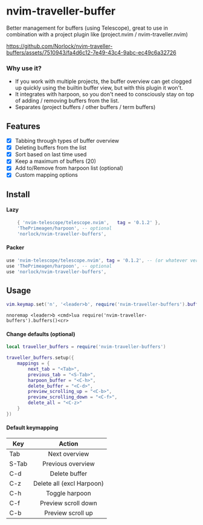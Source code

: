 # nvim-traveller-buffer
Better management for buffers (using Telescope), great to use in combination with a project plugin like (project.nvim /
nvim-traveller.nvim)

https://github.com/Norlock/nvim-traveller-buffers/assets/7510943/fa4d6c12-7e49-43c4-9abc-ec49c6a32726

### Why use it?
- If you work with multiple projects, the buffer overview can get clogged up quickly using
the builtin buffer view, but with this plugin it won't.
- It integrates with harpoon, so you don't need to consciously stay on top of adding /
removing buffers from the list.
- Separates (project buffers / other buffers / term buffers)

## Features
- [x] Tabbing through types of buffer overview
- [x] Deleting buffers from the list
- [x] Sort based on last time used
- [x] Keep a maximum of buffers (20)
- [x] Add to/Remove from  harpoon list (optional)
- [x] Custom mapping options

## Install

#### Lazy
```lua
    { 'nvim-telescope/telescope.nvim',   tag = '0.1.2' },
    'ThePrimeagen/harpoon', -- optional
    'norlock/nvim-traveller-buffers',
```

#### Packer
```lua
use 'nvim-telescope/telescope.nvim', tag = '0.1.2', -- (or whatever version)
use 'ThePrimeagen/harpoon', -- optional
use 'norlock/nvim-traveller-buffers',
```

## Usage
```lua
vim.keymap.set('n', '<leader>b', require('nvim-traveller-buffers').buffers, {})
```

```viml
nnoremap <leader>b <cmd>lua require('nvim-traveller-buffers').buffers()<cr>
```

#### Change defaults (optional)
```lua
local traveller_buffers = require('nvim-traveller-buffers')

traveller_buffers.setup({
    mappings = {
        next_tab = "<Tab>",
        previous_tab = "<S-Tab>",
        harpoon_buffer = "<C-h>",
        delete_buffer = "<C-d>",
        preview_scrolling_up = "<C-b>",
        preview_scrolling_down = "<C-f>",
        delete_all = "<C-z>"
    }
})
```

#### Default keymapping
| Key       | Action                    |
|-----------|:-------------------------:|
| Tab       | Next overview             |
| S-Tab     | Previous overview         |
| C-d       | Delete buffer             |
| C-z       | Delete all (excl Harpoon) |
| C-h       | Toggle harpoon            |
| C-f       | Preview scroll down       |
| C-b       | Preview scroll up         |
